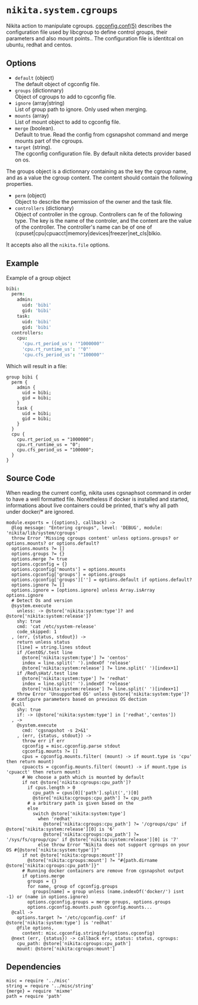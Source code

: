 
# `nikita.system.cgroups`

Nikita action to manipulate cgroups. [cgconfig.conf(5)] describes the 
configuration file used by libcgroup to define control groups, their parameters 
and also mount points.. The configuration file is identitcal on ubuntu, redhat 
and centos.

## Options

* `default` (object)   
  The default object of cgconfig file.   
* `groups` (dictionnary)   
  Object of cgroups to add to cgconfig file.   
* `ignore` (array|string)   
  List of group path to ignore. Only used when merging.   
* `mounts` (array)   
  List of mount object to add to cgconfig file.   
* `merge` (boolean).   
  Default to true. Read the config from cgsnapshot command and merge mounts part
  of the cgroups.   
* `target` (string).   
  The cgconfig configuration file. By default nikita detects provider based on 
  os.   

The groups object is a dictionnary containing as the key the cgroup name, and 
as a value the cgroup content. The content should contain the following 
properties.
    
* `perm` (object)   
  Object to describe the permission of the owner and the task file.   
* `controllers` (dictionary)   
  Object of controller in the cgroup. Controllers can fe of the following 
  type. The key is the name of the controler, and the content are the value 
  of the controller. The controller's name can be of one of 
  (cpuset|cpu|cpuacct|memory|devices|freezer|net_cls|blkio.   

It accepts also all the `nikita.file` options.

## Example

Example of a group object

```cson
bibi:
  perm:
    admin:
      uid: 'bibi'
      gid: 'bibi'
    task:
      uid: 'bibi'
      gid: 'bibi'
  controllers:
    cpu:
      'cpu.rt_period_us': '"1000000"'
      'cpu.rt_runtime_us': '"0"'
      'cpu.cfs_period_us': '"100000"'
```

Which will result in a file:

```text
group bibi {
  perm {
    admin {
      uid = bibi;
      gid = bibi;
    }
    task {
      uid = bibi;
      gid = bibi;
    }
  }
  cpu {
    cpu.rt_period_us = "1000000";
    cpu.rt_runtime_us = "0";
    cpu.cfs_period_us = "100000";
  }
}
```

## Source Code

When reading the current config, nikita uses cgsnaphsot command in order to 
have a well formatted file. Nonetheless if docker is installed and started, 
informations about live containers could be printed, that's why all path under 
docker/* are ignored.

    module.exports = ({options}, callback) ->
      @log message: "Entering cgroups", level: 'DEBUG', module: 'nikita/lib/system/cgroups'
      throw Error 'Missing cgroups content' unless options.groups? or options.mounts? or options.default?
      options.mounts ?= []
      options.groups ?= {}
      options.merge ?= true
      options.cgconfig = {}
      options.cgconfig['mounts'] = options.mounts
      options.cgconfig['groups'] = options.groups
      options.cgconfig['groups'][''] = options.default if options.default?
      options.ignore ?= []
      options.ignore = [options.ignore] unless Array.isArray options.ignore
      # Detect Os and version
      @system.execute
        unless: -> @store['nikita:system:type']? and @store['nikita:system:release']?
        shy: true
        cmd: 'cat /etc/system-release'
        code_skipped: 1
      , (err, {status, stdout}) ->
        return unless status
        [line] = string.lines stdout
        if /CentOS/.test line
          @store['nikita:system:type'] ?= 'centos'
          index = line.split(' ').indexOf 'release'
          @store['nikita:system:release'] ?= line.split(' ')[index+1]
        if /Red\sHat/.test line
          @store['nikita:system:type'] ?= 'redhat'
          index = line.split(' ').indexOf 'release'
          @store['nikita:system:release'] ?= line.split(' ')[index+1]
        throw Error 'Unsupported OS' unless @store['nikita:system:type']?
      # configure parameters based on previous OS dection
      @call
        shy: true
        if: -> (@store['nikita:system:type'] in ['redhat','centos'])
      , ->
        @system.execute
          cmd: 'cgsnapshot -s 2>&1'
        , (err, {status, stdout}) ->
          throw err if err
          cgconfig = misc.cgconfig.parse stdout
          cgconfig.mounts ?= []
          cpus = cgconfig.mounts.filter( (mount) -> if mount.type is 'cpu' then return mount)
          cpuaccts = cgconfig.mounts.filter( (mount) -> if mount.type is 'cpuacct' then return mount)
          # We choose a path which is mounted by default
          if not @store['nikita:cgroups:cpu_path']?
            if cpus.length > 0
              cpu_path = cpus[0]['path'].split(',')[0]
              @store['nikita:cgroups:cpu_path'] ?= cpu_path
            # a arbitrary path is given based on the
            else
              switch @store['nikita:system:type']
                when 'redhat'
                  @store['nikita:cgroups:cpu_path'] ?= '/cgroups/cpu' if @store['nikita:system:release'][0] is '6'
                  @store['nikita:cgroups:cpu_path'] ?= '/sys/fs/cgroup/cpu' if @store['nikita:system:release'][0] is '7'
                else throw Error "Nikita does not support cgroups on your OS #{@store['nikita:system:type']}"
          if not @store['nikita:cgroups:mount']?
            @store['nikita:cgroups:mount'] ?= "#{path.dirname @store['nikita:cgroups:cpu_path']}"
          # Running docker containers are remove from cgsnapshot output
          if options.merge
            groups = {}
            for name, group of cgconfig.groups
              groups[name] = group unless (name.indexOf('docker/') isnt -1) or (name in options.ignore)
            options.cgconfig.groups = merge groups, options.groups
            options.cgconfig.mounts.push cgconfig.mounts...
      @call ->
        options.target ?= '/etc/cgconfig.conf' if @store['nikita:system:type'] is 'redhat'
        @file options,
          content: misc.cgconfig.stringify(options.cgconfig)
      @next (err, {status}) -> callback err, status: status, cgroups:
        cpu_path: @store['nikita:cgroups:cpu_path']
        mount: @store['nikita:cgroups:mount']

## Dependencies

    misc = require '../misc'
    string = require '../misc/string'
    {merge} = require 'mixme'
    path = require 'path'

[cgconfig.conf(5)]: https://linux.die.net/man/5/cgconfig.conf
